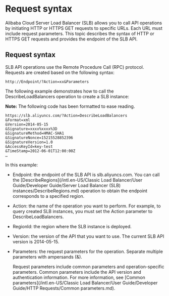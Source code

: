 # Request syntax

Alibaba Cloud Server Load Balancer \(SLB\) allows you to call API operations by initiating HTTP or HTTPS GET requests to specific URLs. Each URL must include request parameters. This topic describes the syntax of HTTP or HTTPS GET requests and provides the endpoint of the SLB API.

## Request syntax

SLB API operations use the Remote Procedure Call \(RPC\) protocol. Requests are created based on the following syntax:

```
http://Endpoint/?Action=xx&Parameters
```

The following example demonstrates how to call the DescribeLoadBalancers operation to create a SLB instance:

**Note:** The following code has been formatted to ease reading.

```
https://slb.aliyuncs.com/?Action=DescribeLoadBalancers
&Format=xml
&Version=2014-05-15
&Signature=xxxx%xxxx%3D
&SignatureMethod=HMAC-SHA1
&SignatureNonce=15215528852396
&SignatureVersion=1.0
&AccessKeyId=key-test
&TimeStamp=2012-06-01T12:00:00Z
…
```

In this example:

-   Endpoint: the endpoint of the SLB API is slb.aliyuncs.com. You can call the [DescribeRegions](/intl.en-US/Classic Load Balancer/User Guide/Developer Guide/Server Load Balancer (SLB) instances/DescribeRegions.md) operation to obtain the endpoint corresponds to a specified region.
-   Action: the name of the operation you want to perform. For example, to query created SLB instances, you must set the Action parameter to DescribeLoadBalancers.
-   RegionId: the region where the SLB instance is deployed.
-   Version: the version of the API that you want to use. The current SLB API version is 2014-05-15.
-   Parameters: the request parameters for the operation. Separate multiple parameters with ampersands \(&\).

    Request parameters include common parameters and operation-specific parameters. Common parameters include the API version and authentication information. For more information, see [Common parameters](/intl.en-US/Classic Load Balancer/User Guide/Developer Guide/HTTP Requests/Common parameters.md).


